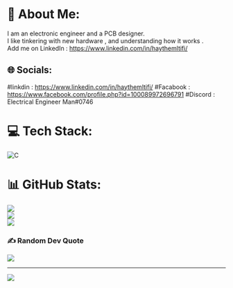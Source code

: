 # 💫 About Me:
I am an electronic engineer and a PCB designer.<br>I like tinkering with new hardware , and understanding how it works .<br>Add me on LinkedIn : https://www.linkedin.com/in/haythemltifi/


## 🌐 Socials:
#linkdin  : https://www.linkedin.com/in/haythemltifi/
#Facabook : https://www.facebook.com/profile.php?id=100089972696791
#Discord  : Electrical Engineer Man#0746
# 💻 Tech Stack:
![C](https://img.shields.io/badge/c-%2300599C.svg?style=for-the-badge&logo=c&logoColor=white)
# 📊 GitHub Stats:
![](https://github-readme-stats.vercel.app/api?username=HaythemLtifi&theme=dark&hide_border=false&include_all_commits=false&count_private=false)<br/>
![](https://github-readme-streak-stats.herokuapp.com/?user=HaythemLtifi&theme=dark&hide_border=false)<br/>
![](https://github-readme-stats.vercel.app/api/top-langs/?username=HaythemLtifi&theme=dark&hide_border=false&include_all_commits=false&count_private=false&layout=compact)

### ✍️ Random Dev Quote
![](https://quotes-github-readme.vercel.app/api?type=horizontal&theme=radical)

---
[![](https://visitcount.itsvg.in/api?id=HaythemLtifi&icon=0&color=0)](https://visitcount.itsvg.in)

